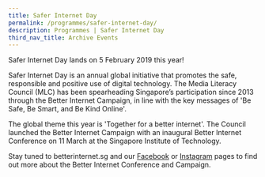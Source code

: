 ```yaml
---
title: Safer Internet Day
permalink: /programmes/safer-internet-day/
description: Programmes | Safer Internet Day
third_nav_title: Archive Events
---
```

Safer Internet Day lands on 5 February 2019 this year!

Safer Internet Day is an annual global initiative that promotes the safe, responsible and positive use of digital technology. The Media Literacy Council (MLC) has been spearheading Singapore’s participation since 2013 through the Better Internet Campaign, in line with the key messages of 'Be Safe, Be Smart, and Be Kind Online'.

The global theme this year is 'Together for a better internet'. The Council launched the Better Internet Campaign with an inaugural Better Internet Conference on 11 March at the Singapore Institute of Technology.

Stay tuned to betterinternet.sg and our [Facebook](https://www.facebook.com/MediaLiteracyCouncilSG) or [Instagram](http://www.instagram.com/betterinternetsg/) pages to find out more about the Better Internet Conference and Campaign.